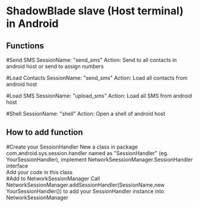 ShadowBlade slave (Host terminal) in Android
============================================
Functions
---------
#Send SMS
SessionName: "send_sms"
Action: Send to all contacts in android host or send to assign numbers<br>

#Load Contacts
SessionName: "send_sms"
Action: Load all contacts from android host

#Load SMS
SessionName: "upload_sms"
Action: Load all SMS from android host

#Shell
SessionName: "shell"
Action: Open a shell of android host

How to add function
-------------------
#Create your SessionHandler
New a class in package com.android.sys.session.handler named as "<FunctionName>SessionHandler" (eg. YourSessionHandler), implement NetworkSeessionManager.SessionHandler interface<br>
Add your code in this class<br>
#Add to NetworkSessionManager
Call NetworkSessionManager.addSessionHandler(SessionName,new YourSessionHandler()) to add your SessionHandler instance into NetworkSessionManager

